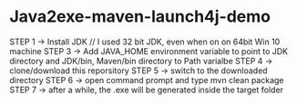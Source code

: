 # Java2exe-maven-launch4j-demo

STEP 1 -> Install JDK // I used 32 bit JDK, even when on on 64bit Win 10 machine
STEP 3 -> Add JAVA_HOME environment variable to point to JDK directory and JDK/bin, Maven/bin directory to Path varialbe
STEP 4 -> clone/download this reporsitory
STEP 5 -> switch to the downloaded directory
STEP 6 -> open command prompt and type mvn clean package
STEP 7 -> after a while, the .exe will be generated inside the target folder
